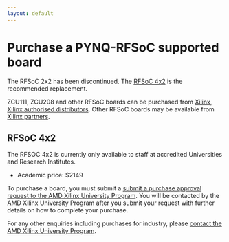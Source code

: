 ```yaml
---
layout: default
---
```


# Purchase a PYNQ-RFSoC supported board

The RFSoC 2x2 has been discontinued. The [RFSoC 4x2](rfsoc_4x2_overview.html) is the recommended replacement. 

ZCU111, ZCU208 and other RFSoC boards can be purchased from [Xilinx](https://www.xilinx.com/products/boards-and-kits/), [Xilinx authorised distributors](https://www.xilinx.com/about/contact/locations.html?preSelect=Authorized%20Distributors#authorizedDistributors). Other RFSoC boards may be available from [Xilinx partners](https://www.xilinx.com/xilinx-partner-program.html). 

## RFSoC 4x2 

The RFSOC 4x2 is currently only available to staff at accredited Universities and Research Institutes. 

* Academic price: $2149

To purchase a board, you must submit a [submit a purchase approval request to the AMD Xilinx University Program](https://account.amd.com/en/member/xup/aup_rfsoc_academic_pricing_request.html). You will be contacted by the AMD Xilinx University Program after you submit your request with further details on how to complete your purchase.

For any other enquiries including purchases for industry, please [contact the AMD Xilinx University Program](mailto:xup@xilinx.com).

